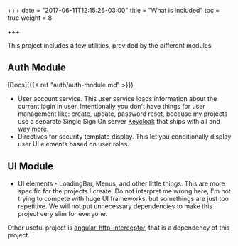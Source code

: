 +++
date = "2017-06-11T12:15:26-03:00"
title = "What is included"
toc = true
weight = 8

+++

This project includes a few utilities, provided by the different modules

## Auth Module

[Docs]({{< ref "auth/auth-module.md" >}})

* User account service. This user service loads information about the current login in user. Intentionally
you don't have things for user management like: create, update, password reset, because my projects use
a separate Single Sign On server [Keycloak](https://keycloak.org) that ships with all and way more.
* Directives for security template display. This let you conditionally display user UI elements
based on user roles.

## UI Module

* UI elements - LoadingBar, Menus, and other little things. This are more specific for the
projects I create. Do not interpret me wrong here, I'm not trying to compete with huge UI frameworks,
but somethings are just too repetitive. We will not put unnecessary dependencies 
to make this project very slim for everyone.

Other useful project is [angular-http-interceptor](https://github.com/atende/angular-http-interceptor), that is a 
dependency of this project.
